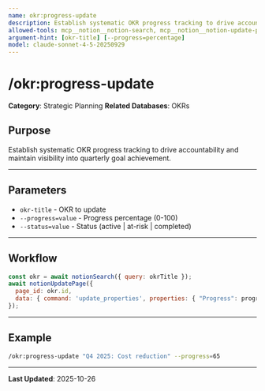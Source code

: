 ```yaml
---
name: okr:progress-update
description: Establish systematic OKR progress tracking to drive accountability and maintain visibility into quarterly goal achievement
allowed-tools: mcp__notion__notion-search, mcp__notion__notion-update-page
argument-hint: [okr-title] [--progress=percentage]
model: claude-sonnet-4-5-20250929
---
```


# /okr:progress-update

**Category**: Strategic Planning
**Related Databases**: OKRs

## Purpose

Establish systematic OKR progress tracking to drive accountability and maintain visibility into quarterly goal achievement.

---

## Parameters

- `okr-title` - OKR to update
- `--progress=value` - Progress percentage (0-100)
- `--status=value` - Status (active | at-risk | completed)

---

## Workflow

```javascript
const okr = await notionSearch({ query: okrTitle });
await notionUpdatePage({
  page_id: okr.id,
  data: { command: 'update_properties', properties: { "Progress": progressFlag } }
});
```

---

## Example

```bash
/okr:progress-update "Q4 2025: Cost reduction" --progress=65
```

---

**Last Updated**: 2025-10-26
